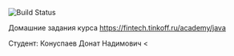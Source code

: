 ![Build Status](https://github.com/konusapevdn/Toff/actions/workflows/build.yml/badge.svg)

Домашние задания курса https://fintech.tinkoff.ru/academy/java

Студент: Конуспаев Донат Надимович
<
